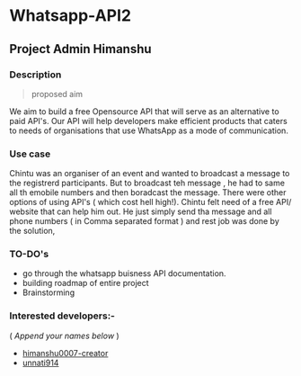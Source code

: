 # Whatsapp-API2
## Project Admin Himanshu

### Description
> proposed aim<br>

We aim to build a free Opensource API that will serve as an alternative to paid API's. Our API will help developers make efficient products that caters to needs of organisations that use WhatsApp as a mode of communication.

### Use case
Chintu was an organiser of an event and wanted to broadcast a message to the registrerd participants. But to broadcast teh message , he had to same all th emobile numbers and then boradcast the message. There were other options of using API's ( which cost hell high!). Chintu felt need of a free API/ website that can help him out. He just simply send tha message and all phone numbers ( in Comma separated format ) and rest job was done by the solution, 

### TO-DO's
- go through the whatsapp buisness API documentation.
- building roadmap of entire project
- Brainstorming

### Interested developers:-
( _Append your names below_ )
- <a href='https://github.com/himanshu007-creator'>himanshu0007-creator</a>
- <a href='https://github.com/unnati914'>unnati914</a>
